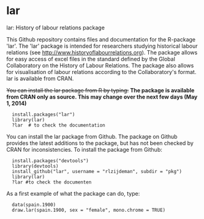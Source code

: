 lar
===

lar: History of labour relations package

This Github repository contains files and documentation for the R-package 'lar'. The 'lar' package is intended for researchers studying historical labour relations (see http://www.historyoflabourrelations.org). The package allows for easy access of excel files in the standard defined by the Global Collaboratory on the History of Labour Relations. The package also allows for visualisation of labour relations according to the Collaboratory's format. lar is available from CRAN.
  
~~You can install the lar package from R by typing:~~
**The package is available from CRAN only as source. This may change over the next few days (May 1, 2014)**
```{r}
  install.packages("lar")  
  library(lar)  
  ?lar  # to check the documentation
```
You can install the lar package from Github. The package on Github provides the latest additions to the package, but has not been checked by CRAN for inconsistencies. To install the package from Github:  
```{r}
  install.packages("devtools")  
  library(devtools)  
  install_github("lar", username = "rlzijdeman", subdir = "pkg")  
  library(lar)  
  ?lar #to check the documenten
```
As a first example of what the package can do, type:
```{r}
  data(spain.1900)
  draw.lar(spain.1900, sex = "female", mono.chrome = TRUE)
```





